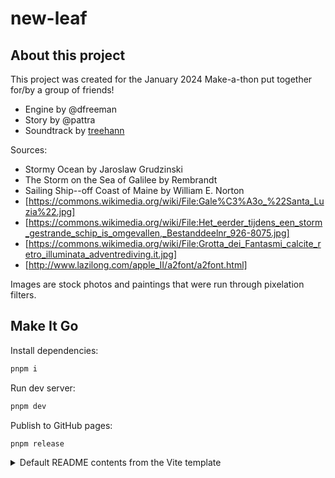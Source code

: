 # new-leaf

## About this project

This project was created for the January 2024 Make-a-thon put together for/by a group of friends!

* Engine by @dfreeman
* Story by @pattra
* Soundtrack by [treehann](https://treehann.bandcamp.com/music)

Sources:

* Stormy Ocean by Jaroslaw Grudzinski
* The Storm on the Sea of Galilee by Rembrandt
* Sailing Ship--off Coast of Maine by William E. Norton
* [https://commons.wikimedia.org/wiki/File:Gale%C3%A3o_%22Santa_Luzia%22.jpg]
* [https://commons.wikimedia.org/wiki/File:Het_eerder_tijdens_een_storm_gestrande_schip_is_omgevallen,_Bestanddeelnr_926-8075.jpg]
* [https://commons.wikimedia.org/wiki/File:Grotta_dei_Fantasmi_calcite_retro_illuminata_adventrediving.it.jpg]
* [http://www.lazilong.com/apple_II/a2font/a2font.html]

Images are stock photos and paintings that were run through pixelation filters.

## Make It Go

Install dependencies:

```sh
pnpm i
```

Run dev server:

```sh
pnpm dev
```

Publish to GitHub pages:

```sh
pnpm release
```

<details>
<summary>Default README contents from the Vite template</summary>

This template provides a minimal setup to get React working in Vite with HMR and some ESLint rules.

Currently, two official plugins are available:

- [@vitejs/plugin-react](https://github.com/vitejs/vite-plugin-react/blob/main/packages/plugin-react/README.md) uses [Babel](https://babeljs.io/) for Fast Refresh
- [@vitejs/plugin-react-swc](https://github.com/vitejs/vite-plugin-react-swc) uses [SWC](https://swc.rs/) for Fast Refresh

## Expanding the ESLint configuration

If you are developing a production application, we recommend updating the configuration to enable type aware lint rules:

- Configure the top-level `parserOptions` property like this:

```js
export default {
  // other rules...
  parserOptions: {
    ecmaVersion: 'latest',
    sourceType: 'module',
    project: ['./tsconfig.json', './tsconfig.node.json'],
    tsconfigRootDir: __dirname,
  },
};
```

- Replace `plugin:@typescript-eslint/recommended` to `plugin:@typescript-eslint/recommended-type-checked` or `plugin:@typescript-eslint/strict-type-checked`
- Optionally add `plugin:@typescript-eslint/stylistic-type-checked`
- Install [eslint-plugin-react](https://github.com/jsx-eslint/eslint-plugin-react) and add `plugin:react/recommended` & `plugin:react/jsx-runtime` to the `extends` list

</details>